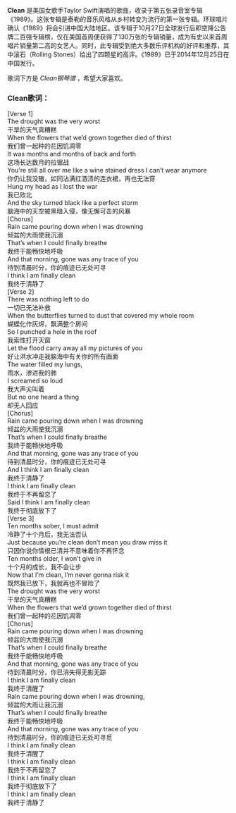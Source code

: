 

**Clean** 是美国女歌手Taylor
Swift演唱的歌曲，收录于第五张录音室专辑《1989》。这张专辑是泰勒的音乐风格从乡村转变为流行的第一张专辑。环球唱片确认《1989》将会引进中国大陆地区。该专辑于10月27日全球发行后即空降公告牌二百强专辑榜，仅在美国首周便获得了130万张的专辑销量，成为有史以来首周唱片销量第二高的女艺人。同时，此专辑受到绝大多数乐评机构的好评和推荐，其中滚石（Rolling
Stones）给出了四颗星的高评。《1989》已于2014年12月25日在中国发行。

  
歌词下方是 _Clean钢琴谱_ ，希望大家喜欢。

### Clean歌词：

[Verse 1]  
The drought was the very worst  
干旱的天气真糟糕  
When the flowers that we’d grown together died of thirst  
我们曾一起种的花因饥凋零  
It was months and months of back and forth  
这场长达数月的拉锯战  
You're still all over me like a wine stained dress I can’t wear anymore  
你仍让我没辙，如同沾满红酒渍的连衣裙，再也无法穿  
Hung my head as I lost the war  
我已败北  
And the sky turned black like a perfect storm  
脑海中的天空被黑暗入侵，像无懈可击的风暴  
[Chorus]  
Rain came pouring down when I was drowning  
倾盆的大雨使我沉溺  
That’s when I could finally breathe  
我终于能畅快地呼吸  
And that morning, gone was any trace of you  
待到清晨时分，你的痕迹已无处可寻  
I think I am finally clean  
我终于清静了  
[Verse 2]  
There was nothing left to do  
一切已无法补救  
When the butterflies turned to dust that covered my whole room  
蝴蝶化作灰烬，飘满整个房间  
So I punched a hole in the roof  
我索性打开天窗  
Let the flood carry away all my pictures of you  
好让洪水冲走我脑海中有关你的所有画面  
The water filled my lungs,  
雨水，渗进我的肺  
I screamed so loud  
我大声尖叫着  
But no one heard a thing  
却无人回应  
[Chorus]  
Rain came pouring down when I was drowning  
倾盆的大雨使我沉溺  
That’s when I could finally breathe  
我终于能畅快地呼吸  
And that morning, gone was any trace of you  
待到清晨时分，你的痕迹已无处可寻  
And I think I am finally clean  
我终于清静了  
I think I am finally clean  
我终于不再留恋了  
Said I think I am finally clean  
我终于彻底放下了  
[Verse 3]  
Ten months sober, I must admit  
冷静了十个月后，我无法否认  
Just because you’re clean don’t mean you draw miss it  
只因你说你情根已清并不意味着你不再怀念  
Ten months older, I won’t give in  
十个月的成长，我不会让步  
Now that I’m clean, I’m never gonna risk it  
既然我已放下，我就再也不冒险了  
The drought was the very worst  
干旱的天气真糟糕  
When the flowers that we’d grown together died of thirst  
我们曾一起种的花因饥凋零  
[Chorus]  
Rain came pouring down when I was drowning  
倾盆的大雨使我沉溺  
That’s when I could finally breathe  
我终于能畅快地呼吸  
And that morning, gone was any trace of you  
待到清晨时分，你已消失得无影无踪  
I think I am finally clean  
我终于清醒了  
Rain came pouring down when I was drowning,  
倾盆的大雨让我沉溺  
That’s when I could finally breathe  
我终于能畅快地呼吸  
And that morning, gone was any trace of you  
待到清晨时分，你的痕迹已无处可寻觅  
I think I am finally clean  
我终于清醒了  
I think I am finally clean  
我终于不再留恋了  
I think I am finally clean  
我终于彻底放下了  
I think I am finally clean  
我终于清静了

